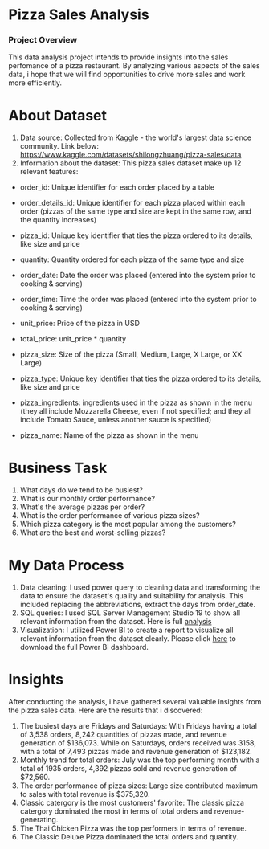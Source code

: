# Pizza Sales Analysis
### Project Overview
This data analysis project intends to provide insights into the sales perfomance of a pizza restaurant. By analyzing various aspects of the sales data, i hope that we will find opportunities to drive more sales and work more efficiently.

# About Dataset
1. Data source: Collected from Kaggle - the world's largest data science community. Link below: https://www.kaggle.com/datasets/shilongzhuang/pizza-sales/data
2. Information about the dataset: This pizza sales dataset make up 12 relevant features:

- order_id: Unique identifier for each order placed by a table

- order_details_id: Unique identifier for each pizza placed within each order (pizzas of the same type and size are kept in the same row, and the quantity increases)

- pizza_id: Unique key identifier that ties the pizza ordered to its details, like size and price

- quantity: Quantity ordered for each pizza of the same type and size

- order_date: Date the order was placed (entered into the system prior to cooking & serving)

- order_time: Time the order was placed (entered into the system prior to cooking & serving)

- unit_price: Price of the pizza in USD

- total_price: unit_price * quantity

- pizza_size: Size of the pizza (Small, Medium, Large, X Large, or XX Large)

- pizza_type: Unique key identifier that ties the pizza ordered to its details, like size and price

- pizza_ingredients: ingredients used in the pizza as shown in the menu (they all include Mozzarella Cheese, even if not specified; and they all include Tomato Sauce, unless another sauce is specified)
- pizza_name: Name of the pizza as shown in the menu

# Business Task
1. What days do we tend to be busiest?
3. What is our monthly order performance?
5. What's the average pizzas per order?
6. What is the order performance of various pizza sizes?
7. Which pizza category is the most popular among the customers?
8. What are the best and worst-selling pizzas?

# My Data Process
1. Data cleaning: I used power query to cleaning data and transforming the data to ensure the dataset's quality and suitability for analysis. This included replacing the abbreviations, extract the days from order_date.
2. SQL queries: I used SQL Server Management Studio 19 to show all relevant information from the dataset. Here is full [analysis](https://github.com/HibikiFu/portfolio_pizza_sales/blob/main/SQLQuery2.sql)
3. Visualization: I utilized Power BI to create a report to visualize all relevant information from the dataset clearly. Please click [here](https://github.com/HibikiFu/portfolio_pizza_sales/blob/main/pizza_dashboard.pbix) to download the full Power BI dashboard.

# Insights
After conducting the analysis, i have gathered several valuable insights from the pizza sales data. Here are the results that i discovered:
1. The busiest days are Fridays and Saturdays: With Fridays having a total of 3,538 orders, 8,242 quantities of pizzas made, and revenue generation of $136,073. While on Saturdays, orders received was 3158, with a total of 7,493 pizzas made and revenue generation of $123,182.
2. Monthly trend for total orders: July was the top performing month with a total of 1935 orders, 4,392 pizzas sold and revenue generation of $72,560.
3. The order performance of pizza sizes: Large size contributed maximum to sales with total revenue is $375,320.
4. Classic catergory is the most customers' favorite: The classic pizza catergory dominated the most in terms of total orders and revenue-generating.
5. The Thai Chicken Pizza was the top performers in terms of revenue.
6. The Classic Deluxe Pizza dominated the total orders and quantity.








